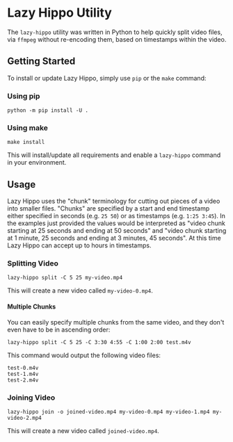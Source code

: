 # Lazy Hippo Utility
The `lazy-hippo` utility was written in Python to help quickly split video files, via `ffmpeg` without re-encoding them,
based on timestamps within the video.

## Getting Started
To install or update Lazy Hippo, simply use `pip` or the `make` command:

### Using pip
```commandline
python -m pip install -U .
```

### Using make
```commandline
make install
```

This will install/update all requirements and enable a `lazy-hippo` command in your environment.

## Usage
Lazy Hippo uses the "chunk" terminology for cutting out pieces of a video into smaller files. "Chunks" are specified by
a start and end timestamp either specified in seconds (e.g. `25 50`) or as timestamps (e.g. `1:25 3:45`).  In the examples
just provided the values would be interpreted as "video chunk starting at 25 seconds and ending at 50 seconds" and
"video chunk starting at 1 minute, 25 seconds and ending at 3 minutes, 45 seconds".  At this time Lazy Hippo can accept
up to hours in timestamps.

### Splitting Video
```commandline
lazy-hippo split -C 5 25 my-video.mp4
```

This will create a new video called `my-video-0.mp4`.

#### Multiple Chunks
You can easily specify multiple chunks from the same video, and they don't even have to be in ascending order:
```commandline
lazy-hippo split -C 5 25 -C 3:30 4:55 -C 1:00 2:00 test.m4v
```

This command would output the following video files:
```shell
test-0.m4v
test-1.m4v
test-2.m4v
```

### Joining Video
```commandline
lazy-hippo join -o joined-video.mp4 my-video-0.mp4 my-video-1.mp4 my-video-2.mp4
```

This will create a new video called `joined-video.mp4`.
